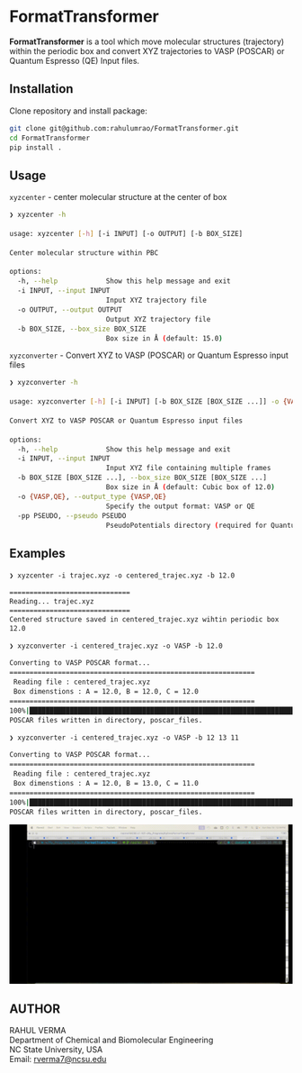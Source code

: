 # FormatTransformer

**FormatTransformer** is a tool which move molecular structures (trajectory) within the periodic box and convert XYZ trajectories to VASP (POSCAR) or Quantum Espresso (QE) Input files.

## Installation

Clone repository and install package:

```bash
git clone git@github.com:rahulumrao/FormatTransformer.git
cd FormatTransformer
pip install .
```
## Usage

`xyzcenter` - center molecular structure at the center of box

```bash
❯ xyzcenter -h

usage: xyzcenter [-h] [-i INPUT] [-o OUTPUT] [-b BOX_SIZE]

Center molecular structure within PBC

options:
  -h, --help            Show this help message and exit
  -i INPUT, --input INPUT
                        Input XYZ trajectory file
  -o OUTPUT, --output OUTPUT
                        Output XYZ trajectory file
  -b BOX_SIZE, --box_size BOX_SIZE
                        Box size in Å (default: 15.0)

```

`xyzconverter` - Convert XYZ to VASP (POSCAR) or Quantum Espresso input files


```bash
❯ xyzconverter -h

usage: xyzconverter [-h] [-i INPUT] [-b BOX_SIZE [BOX_SIZE ...]] -o {VASP,QE} [-pp PSEUDO]

Convert XYZ to VASP POSCAR or Quantum Espresso input files

options:
  -h, --help            Show this help message and exit
  -i INPUT, --input INPUT
                        Input XYZ file containing multiple frames
  -b BOX_SIZE [BOX_SIZE ...], --box_size BOX_SIZE [BOX_SIZE ...]
                        Box size in Å (default: Cubic box of 12.0)
  -o {VASP,QE}, --output_type {VASP,QE}
                        Specify the output format: VASP or QE
  -pp PSEUDO, --pseudo PSEUDO
                        PseudoPotentials directory (required for Quantum Espresso)
```
## Examples

`❯ xyzcenter -i trajec.xyz -o centered_trajec.xyz -b 12.0`
```
==============================
Reading... trajec.xyz
==============================
Centered structure saved in centered_trajec.xyz wihtin periodic box 12.0
```

`❯ xyzconverter -i centered_trajec.xyz -o VASP -b 12.0`

```bash
Converting to VASP POSCAR format...
=============================================================
 Reading file : centered_trajec.xyz
 Box dimenstions : A = 12.0, B = 12.0, C = 12.0
=============================================================
100%|███████████████████████████████████████████████████████████████████████| 99/99 [00:00<00:00, 4407.79it/s]
POSCAR files written in directory, poscar_files.
```

`❯ xyzconverter -i centered_trajec.xyz -o VASP -b 12 13 11`

```bash
Converting to VASP POSCAR format...
=============================================================
 Reading file : centered_trajec.xyz
 Box dimenstions : A = 12.0, B = 13.0, C = 11.0
=============================================================
100%|███████████████████████████████████████████████████████████████████████| 99/99 [00:00<00:00, 5886.62it/s]
POSCAR files written in directory, poscar_files.
```
![FormatTransformer Demo](usage.gif)

## AUTHOR
RAHUL VERMA \
Department of Chemical and Biomolecular Engineering \
NC State University, USA \
Email: rverma7@ncsu.edu